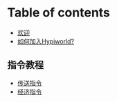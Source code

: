 # Table of contents

* [欢迎](README.md)
* [如何加入Hypiworld?](join-hypiworld.md)

## 指令教程

* [传送指令](commands/teleport.md)
* [经济指令](commands/money.md)